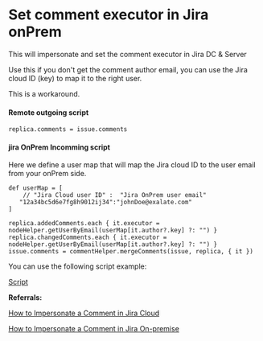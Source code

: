 # Set comment executor in Jira onPrem


This will impersonate and set the comment executor in Jira DC & Server

Use this if you don't get the comment author email, you can use the Jira cloud ID (key) to map it to the right user.

This is a workaround.


#### Remote outgoing script

```
replica.comments = issue.comments
```


#### jira OnPrem Incomming script


Here we define a user map that will map the Jira cloud ID to the user email from your onPrem side.

```
def userMap = [
    // "Jira Cloud user ID" :  "Jira OnPrem user email"
   "12a34bc5d6e7fg8h9012ij34":"johnDoe@exalate.com"
]

replica.addedComments.each { it.executor = nodeHelper.getUserByEmail(userMap[it.author?.key] ?: "") }
replica.changedComments.each { it.executor = nodeHelper.getUserByEmail(userMap[it.author?.key] ?: "") }
issue.comments = commentHelper.mergeComments(issue, replica, { it })
```


You can use the following script example:

[Script](./incoming.groovy)


**Referrals:**

[How to Impersonate a Comment in Jira Cloud](https://docs.exalate.com/docs/how-to-impersonate-a-comment-in-jira-cloud)

[How to Impersonate a Comment in Jira On-premise](https://docs.exalate.com/docs/how-to-impersonate-a-comment-in-jira-on-premise)
